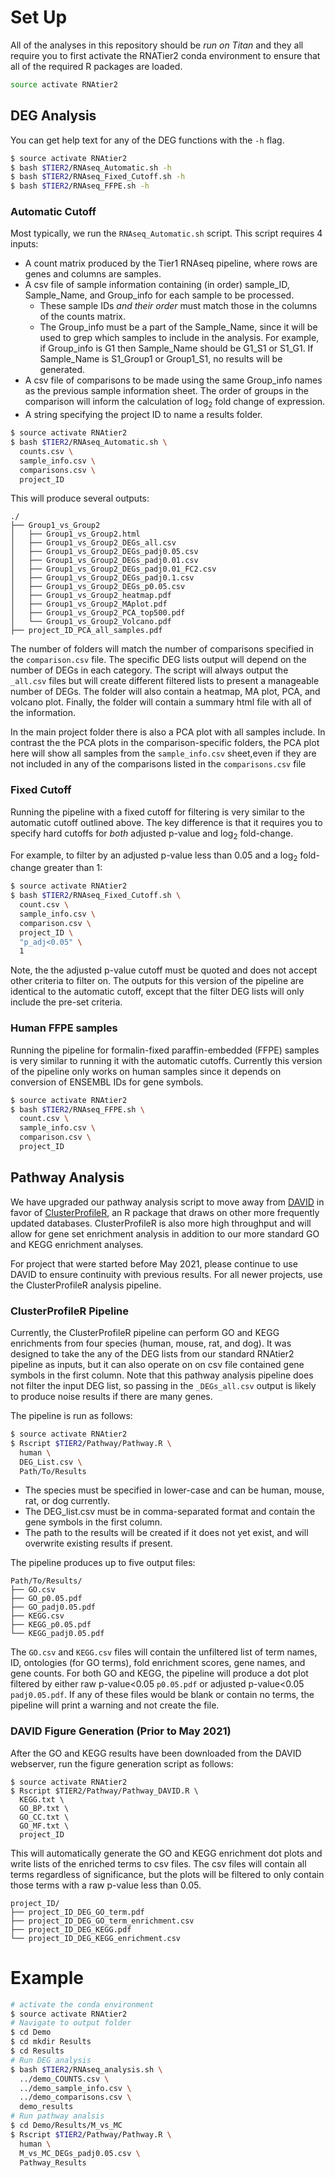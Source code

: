 # Set Up
All of the analyses in this repository should be *run on Titan* and they all require you to first activate the RNATier2 conda environment to ensure that all of the required R packages are loaded.
```bash
source activate RNAtier2
```

## DEG Analysis

You can get help text for any of the DEG functions with the `-h` flag.
```bash
$ source activate RNAtier2
$ bash $TIER2/RNAseq_Automatic.sh -h 
$ bash $TIER2/RNAseq_Fixed_Cutoff.sh -h
$ bash $TIER2/RNAseq_FFPE.sh -h
```
### Automatic Cutoff

Most typically, we run the `RNAseq_Automatic.sh` script. This script requires 4 inputs:

- A count matrix produced by the Tier1 RNAseq pipeline, where rows are genes and columns are samples.
- A csv file of sample information containing (in order)  sample_ID, Sample_Name, and Group_info for each sample to be processed. 
  - These sample IDs *and their order* must match those in the columns of the counts matrix. 
  - The Group_info must be a part of the Sample_Name, since it will be used to grep which samples to include in the analysis. For example, if Group_info is G1 then Sample_Name should be G1_S1 or S1_G1. If Sample_Name is S1_Group1 or Group1_S1, no results will be generated. 
- A csv file of comparisons to be made using the same Group_info names as the previous sample information sheet. The order of groups in the comparison will inform the calculation of log<sub>2</sub> fold change of expression.
- A string specifying the project ID to name a results folder.

```bash
$ source activate RNAtier2
$ bash $TIER2/RNAseq_Automatic.sh \
  counts.csv \
  sample_info.csv \
  comparisons.csv \
  project_ID
```

This will produce several outputs:
```
./
├── Group1_vs_Group2
│   ├── Group1_vs_Group2.html
│   ├── Group1_vs_Group2_DEGs_all.csv
│   ├── Group1_vs_Group2_DEGs_padj0.05.csv
│   ├── Group1_vs_Group2_DEGs_padj0.01.csv
│   ├── Group1_vs_Group2_DEGs_padj0.01_FC2.csv
│   ├── Group1_vs_Group2_DEGs_padj0.1.csv
│   ├── Group1_vs_Group2_DEGs_p0.05.csv
│   ├── Group1_vs_Group2_heatmap.pdf
│   ├── Group1_vs_Group2_MAplot.pdf
│   ├── Group1_vs_Group2_PCA_top500.pdf
│   └── Group1_vs_Group2_Volcano.pdf
├── project_ID_PCA_all_samples.pdf
```
The number of folders will match the number of comparisons specified in the `comparison.csv` file. The specific DEG lists output will depend on the number of DEGs in each category. The script will always output the `_all.csv` files but will create different filtered lists to present a manageable number of DEGs. The folder will also contain a heatmap, MA plot, PCA, and volcano plot. Finally, the folder will contain a summary html file with all of the information.

In the main project folder there is also a PCA plot with all samples include. In contrast the the PCA plots in the comparison-specific folders, the PCA plot here will show all samples from the `sample_info.csv` sheet,even if they are not included in any of the comparisons listed in the `comparisons.csv` file

### Fixed Cutoff

Running the pipeline with a fixed cutoff for filtering is very similar to the automatic cutoff outlined above. The key difference is that it requires you to specify hard cutoffs for *both* adjusted p-value and log<sub>2</sub> fold-change.

For example, to filter by an adjusted p-value less than 0.05 and a log<sub>2</sub> fold-change greater than 1:
```bash
$ source activate RNAtier2
$ bash $TIER2/RNAseq_Fixed_Cutoff.sh \
  count.csv \
  sample_info.csv \
  comparison.csv \
  project_ID \
  "p_adj<0.05" \
  1
```

Note, the the adjusted p-value cutoff must be quoted and does not accept other criteria to filter on. The outputs for this version of the pipeline are identical to the automatic cutoff, except that the filter DEG lists will only include the pre-set criteria.


### Human FFPE samples

Running the pipeline for formalin-fixed paraffin-embedded (FFPE) samples is very similar to running it with the automatic cutoffs. Currently this version of the pipeline only works on human samples since it depends on conversion of ENSEMBL IDs for gene symbols.

```bash
$ source activate RNAtier2
$ bash $TIER2/RNAseq_FFPE.sh \
  count.csv \
  sample_info.csv \
  comparison.csv \
  project_ID
```

## Pathway Analysis

We have upgraded our pathway analysis script to move away from [DAVID](https://david.ncifcrf.gov/) in favor of [ClusterProfileR](https://yulab-smu.top/clusterProfiler-book/), an R package that draws on other more frequently updated databases. ClusterProfileR is also more high throughput and will allow for gene set enrichment analysis in addition to our more standard GO and KEGG enrichment analyses.

For project that were started before May 2021, please continue to use DAVID to ensure continuity with previous results. For all newer projects, use the ClusterProfileR analysis pipeline.

### ClusterProfileR Pipeline

Currently, the ClusterProfileR pipeline can perform GO and KEGG enrichments from four species (human, mouse, rat, and dog). It was designed to take the any of the DEG lists from our standard RNAtier2 pipeline as inputs, but it can also operate on on csv file contained gene symbols in the first column. Note that this pathway analysis pipeline does not filter the input DEG list, so passing in the `_DEGs_all.csv` output is likely to produce noise results if there are many genes.

The pipeline is run as follows:

```bash
$ source activate RNAtier2
$ Rscript $TIER2/Pathway/Pathway.R \
  human \
  DEG_List.csv \
  Path/To/Results
```

- The species must be specified in lower-case and can be human, mouse, rat, or dog currently.
- The DEG_list.csv must be in comma-separated format and contain the gene symbols in the first column.
- The path to the results will be created if it does not yet exist, and will overwrite existing results if present.

The pipeline produces up to five output files:

```
Path/To/Results/
├── GO.csv
├── GO_p0.05.pdf
├── GO_padj0.05.pdf
├── KEGG.csv
├── KEGG_p0.05.pdf
└── KEGG_padj0.05.pdf
```

The `GO.csv` and `KEGG.csv` files will contain the unfiltered list of term names, ID, ontologies (for GO terms), fold enrichment scores, gene names, and gene counts. For both GO and KEGG, the pipeline will produce a dot plot filtered by either raw p-value<0.05 `p0.05.pdf` or adjusted p-value<0.05 `padj0.05.pdf`. If any of these files would be blank or contain no terms, the pipeline will print a warning and not create the file.

### DAVID Figure Generation (Prior to May 2021)

After the GO and KEGG results have been downloaded from the DAVID webserver, run the figure generation script as follows:

```
$ source activate RNAtier2
$ Rscript $TIER2/Pathway/Pathway_DAVID.R \
  KEGG.txt \
  GO_BP.txt \
  GO_CC.txt \
  GO_MF.txt \
  project_ID
```

This will automatically generate the GO and KEGG enrichment dot plots and write lists of the enriched terms to csv files. The csv files will contain all terms regardless of significance, but the plots will be filtered to only contain those terms with a raw p-value less than 0.05.

```
project_ID/
├── project_ID_DEG_GO_term.pdf
├── project_ID_DEG_GO_term_enrichment.csv
├── project_ID_DEG_KEGG.pdf
└── project_ID_DEG_KEGG_enrichment.csv
```

# Example

```bash
# activate the conda environment
$ source activate RNAtier2
# Navigate to output folder
$ cd Demo
$ cd mkdir Results
$ cd Results
# Run DEG analysis
$ bash $TIER2/RNAseq_analysis.sh \
  ../demo_COUNTS.csv \
  ../demo_sample_info.csv \
  ../demo_comparisons.csv \
  demo_results
# Run pathway analsis
$ cd Demo/Results/M_vs_MC
$ Rscript $TIER2/Pathway/Pathway.R \
  human \
  M_vs_MC_DEGs_padj0.05.csv \
  Pathway_Results
```
